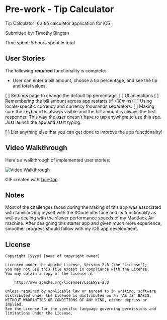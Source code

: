# Pre-work - Tip Calculator

Tip Calculator is a tip calculator application for iOS.

Submitted by: Timothy Bingtan

Time spent: 5 hours spent in total

## User Stories

The following **required** functionality is complete:

*  User can enter a bill amount, choose a tip percentage, and see the tip and total values.

[ ] Settings page to change the default tip percentage.
[ ] UI animations
[ ] Remembering the bill amount across app restarts (if <10mins)
[ ] Using locale-specific currency and currency thousands separators.
[ ] Making sure the keyboard is always visible and the bill amount is always the first responder. This way the user doesn't have to tap anywhere to use this app. Just launch the app and start typing.


[ ] List anything else that you can get done to improve the app functionality!

## Video Walkthrough 

Here's a walkthrough of implemented user stories:

<img src='https://i.imgur.com/qtLfp6k.gif' title='Video Walkthrough' width='' alt='Video Walkthrough' />

GIF created with [LiceCap](http://www.cockos.com/licecap/).

## Notes

Most of the challenges faced during the making of this app was associated with familiarizing myself with the XCode interface and its functionality as well as dealing with the slower performance speeds of my MacBook Air machine. After designing this starter app and given much more experience, smoother progress should follow with my iOS app development. 

## License

    Copyright [yyyy] [name of copyright owner]

    Licensed under the Apache License, Version 2.0 (the "License");
    you may not use this file except in compliance with the License.
    You may obtain a copy of the License at

        http://www.apache.org/licenses/LICENSE-2.0

    Unless required by applicable law or agreed to in writing, software
    distributed under the License is distributed on an "AS IS" BASIS,
    WITHOUT WARRANTIES OR CONDITIONS OF ANY KIND, either express or implied.
    See the License for the specific language governing permissions and
    limitations under the License.
